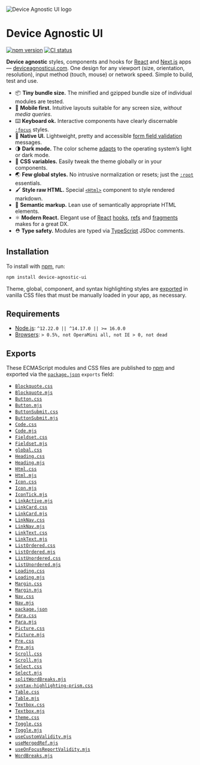 ![Device Agnostic UI logo](https://cdn.jsdelivr.net/gh/jaydenseric/device-agnostic-ui/device-agnostic-ui-logo.svg)

# Device Agnostic UI

[![npm version](https://badgen.net/npm/v/device-agnostic-ui)](https://npm.im/device-agnostic-ui) [![CI status](https://github.com/jaydenseric/device-agnostic-ui/workflows/CI/badge.svg)](https://github.com/jaydenseric/device-agnostic-ui/actions)

**Device agnostic** styles, components and hooks for [React](https://reactjs.org) and [Next.js](https://nextjs.org) apps — [deviceagnosticui.com](https://deviceagnosticui.com). One design for any viewport (size, orientation, resolution), input method (touch, mouse) or network speed. Simple to build, test and use.

- 📦 **Tiny bundle size.** The minified and gzipped bundle size of individual modules are tested.
- 📱 **Mobile first.** Intuitive layouts suitable for any screen size, _without media queries_.
- ⌨️ **Keyboard ok.** Interactive components have clearly discernable [`:focus`](https://developer.mozilla.org/en-US/docs/Web/CSS/:focus) styles.
- 🚨 **Native UI.** Lightweight, pretty and accessible [form field validation](https://developer.mozilla.org/en-US/docs/Web/API/Constraint_validation) messages.
- 🌗 **Dark mode.** The color scheme [adapts](https://developer.mozilla.org/en-US/docs/Web/CSS/@media/prefers-color-scheme) to the operating system’s light or dark mode.
- 🎨 **CSS variables.** Easily tweak the theme globally or in your components.
- 🌏 **Few global styles.** No intrusive normalization or resets; just the [`:root`](https://developer.mozilla.org/en-US/docs/Web/CSS/:root) essentials.
- 🖌 **Style raw HTML.** Special [`<Html>`](./Html.mjs) component to style rendered markdown.
- 🧠 **Semantic markup.** Lean use of semantically appropriate HTML elements.
- ⚛️ **Modern React.** Elegant use of [React](https://reactjs.org) [hooks](https://reactjs.org/docs/react-api.html#hooks), [refs](https://reactjs.org/docs/react-api.html#refs) and [fragments](https://reactjs.org/docs/react-api.html#fragments) makes for a great DX.
- ⛑ **Type safety.** Modules are typed via [TypeScript](https://typescriptlang.org) JSDoc comments.

## Installation

To install with [npm](https://npmjs.com/get-npm), run:

```sh
npm install device-agnostic-ui
```

Theme, global, component, and syntax highlighting styles are [exported](#exports) in vanilla CSS files that must be manually loaded in your app, as necessary.

## Requirements

- [Node.js](https://nodejs.org): `^12.22.0 || ^14.17.0 || >= 16.0.0`
- [Browsers](https://npm.im/browserslist): `> 0.5%, not OperaMini all, not IE > 0, not dead`

## Exports

These ECMAScript modules and CSS files are published to [npm](https://npmjs.com) and exported via the [`package.json`](./package.json) `exports` field:

- [`Blockquote.css`](./Blockquote.css)
- [`Blockquote.mjs`](./Blockquote.mjs)
- [`Button.css`](./Button.css)
- [`Button.mjs`](./Button.mjs)
- [`ButtonSubmit.css`](./ButtonSubmit.css)
- [`ButtonSubmit.mjs`](./ButtonSubmit.mjs)
- [`Code.css`](./Code.css)
- [`Code.mjs`](./Code.mjs)
- [`Fieldset.css`](./Fieldset.css)
- [`Fieldset.mjs`](./Fieldset.mjs)
- [`global.css`](./global.css)
- [`Heading.css`](./Heading.css)
- [`Heading.mjs`](./Heading.mjs)
- [`Html.css`](./Html.css)
- [`Html.mjs`](./Html.mjs)
- [`Icon.css`](./Icon.css)
- [`Icon.mjs`](./Icon.mjs)
- [`IconTick.mjs`](./IconTick.mjs)
- [`LinkActive.mjs`](./LinkActive.mjs)
- [`LinkCard.css`](./LinkCard.css)
- [`LinkCard.mjs`](./LinkCard.mjs)
- [`LinkNav.css`](./LinkNav.css)
- [`LinkNav.mjs`](./LinkNav.mjs)
- [`LinkText.css`](./LinkText.css)
- [`LinkText.mjs`](./LinkText.mjs)
- [`ListOrdered.css`](./ListOrdered.css)
- [`ListOrdered.mjs`](./ListOrdered.mjs)
- [`ListUnordered.css`](./ListUnordered.css)
- [`ListUnordered.mjs`](./ListUnordered.mjs)
- [`Loading.css`](./Loading.css)
- [`Loading.mjs`](./Loading.mjs)
- [`Margin.css`](./Margin.css)
- [`Margin.mjs`](./Margin.mjs)
- [`Nav.css`](./Nav.css)
- [`Nav.mjs`](./Nav.mjs)
- [`package.json`](./package.json)
- [`Para.css`](./Para.css)
- [`Para.mjs`](./Para.mjs)
- [`Picture.css`](./Picture.css)
- [`Picture.mjs`](./Picture.mjs)
- [`Pre.css`](./Pre.css)
- [`Pre.mjs`](./Pre.mjs)
- [`Scroll.css`](./Scroll.css)
- [`Scroll.mjs`](./Scroll.mjs)
- [`Select.css`](./Select.css)
- [`Select.mjs`](./Select.mjs)
- [`splitWordBreaks.mjs`](./splitWordBreaks.mjs)
- [`syntax-highlighting-prism.css`](./syntax-highlighting-prism.css)
- [`Table.css`](./Table.css)
- [`Table.mjs`](./Table.mjs)
- [`Textbox.css`](./Textbox.css)
- [`Textbox.mjs`](./Textbox.mjs)
- [`theme.css`](./theme.css)
- [`Toggle.css`](./Toggle.css)
- [`Toggle.mjs`](./Toggle.mjs)
- [`useCustomValidity.mjs`](./useCustomValidity.mjs)
- [`useMergedRef.mjs`](./useMergedRef.mjs)
- [`useOnFocusReportValidity.mjs`](./useOnFocusReportValidity.mjs)
- [`WordBreaks.mjs`](./WordBreaks.mjs)
